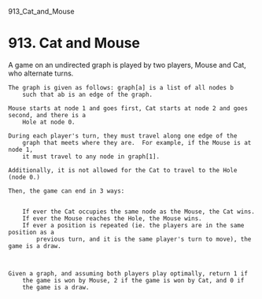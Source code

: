 913_Cat_and_Mouse
# 913. Cat and Mouse

A game on an undirected graph is played by two players, Mouse and Cat, who
        alternate turns.

    The graph is given as follows: graph[a] is a list of all nodes b
        such that ab is an edge of the graph.

    Mouse starts at node 1 and goes first, Cat starts at node 2 and goes second, and there is a
        Hole at node 0.

    During each player's turn, they must travel along one edge of the
        graph that meets where they are.  For example, if the Mouse is at node 1,
        it must travel to any node in graph[1].

    Additionally, it is not allowed for the Cat to travel to the Hole (node 0.)

    Then, the game can end in 3 ways:

    
        If ever the Cat occupies the same node as the Mouse, the Cat wins.
        If ever the Mouse reaches the Hole, the Mouse wins.
        If ever a position is repeated (ie. the players are in the same position as a
            previous turn, and it is the same player's turn to move), the game is a draw.
        
    

    Given a graph, and assuming both players play optimally, return 1 if
        the game is won by Mouse, 2 if the game is won by Cat, and 0 if
        the game is a draw.